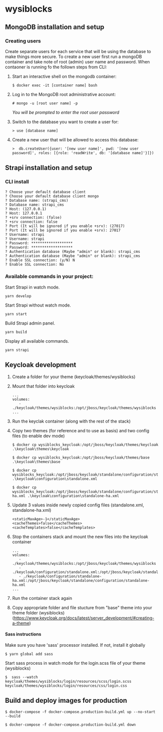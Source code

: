 # wysiblocks

## MongoDB installation and setup

### Creating users

Create separate users for each service that will be using the database to make things more secure. To create a new user first run a mongoDB container and take note of root (admin) user name and password. When contaoner is running fo the follown steps from CLI:

1. Start an interactive shell on the mongodb container:

   ```
   $ docker exec -it [container name] bash
   ```

2. Log in to the MongoDB root administrative account:

   ```
   # mongo -u [root user name] -p
   ```

   _You will be prompted to enter the root user password_

3. Switch to the database you want to create a user for:

   ```
   > use [database name]
   ```

4. Create a new user that will be allowed to access this database:

   ```
   >  db.createUser({user: '[new user name]', pwd: '[new user password]', roles: [{role: 'readWrite', db: '[database name]'}]})
   ```

## Strapi installation and setup

### CLI install

```
? Choose your default database client
? Choose your default database client mongo
? Database name: (strapi_cms)
? Database name: strapi_cms
? Host: (127.0.0.1)
? Host: 127.0.0.1
? +srv connection: (false)
? +srv connection: false
? Port (It will be ignored if you enable +srv): (27017)
? Port (It will be ignored if you enable +srv): 27017
? Username: strapi
? Username: strapi
? Password: *******************
? Password: *******************
? Authentication database (Maybe "admin" or blank): strapi_cms
? Authentication database (Maybe "admin" or blank): strapi_cms
? Enable SSL connection: (y/N) N
? Enable SSL connection: No
```

### Available commands in your project:

Start Strapi in watch mode.

```
yarn develop
```

Start Strapi without watch mode.

```
yarn start
```

Build Strapi admin panel.

```
yarn build
```

Display all available commands.

```
yarn strapi
```

## Keycloak development

1. Create a folder for your theme (keycloak/themes/wysiblocks)
2. Mount that folder into keycloak
   ```
   ...
   volumes:
      - ./keycloak/themes/wysiblocks:/opt/jboss/keycloak/themes/wysiblocks
   ...
   ```
3. Run the keyclak container (along with the rest of the stack)
4. Copy two themes (for reference and to use as basis) and two config files (to enable dev mode)

   ```
   $ docker cp wysiblocks_keycloak:/opt/jboss/keycloak/themes/keycloak .\keycloak\themes\keycloak

   $ docker cp wysiblocks_keycloak:/opt/jboss/keycloak/themes/base .\keycloak\themes\base

   $ docker cp wysiblocks_keycloak:/opt/jboss/keycloak/standalone/configuration/standalone.xml .\keycloak\configuration\standalone.xml

   $ docker cp wysiblocks_keycloak:/opt/jboss/keycloak/standalone/configuration/standalone-ha.xml .\keycloak\configuration\standalone-ha.xml
   ```

5. Update 3 values inside newly copied config files (standalone.xml, standalone-ha.xml)
   ```
   <staticMaxAge>-1</staticMaxAge>
   <cacheThemes>false</cacheThemes>
   <cacheTemplates>false</cacheTemplates>
   ```
6. Stop the containers stack and mount the new files into the keycloak container
   ```
   ...
   volumes:
      - ./keycloak/themes/wysiblocks:/opt/jboss/keycloak/themes/wysiblocks
      - ./keycloak/configuration/standalone.xml:/opt/jboss/keycloak/standalone/configuration/standalone.xml
      - ./keycloak/configuration/standalone-ha.xml:/opt/jboss/keycloak/standalone/configuration/standalone-ha.xml
   ...
   ```
7. Run the container stack again
8. Copy appropriate folder and file stucture from "base" theme into your theme folder (wysiblocks) (https://www.keycloak.org/docs/latest/server_development/#creating-a-theme)

#### Sass instructions

Make sure you have 'sass' processor installed. If not, install it globally

```
$ yarn global add sass

```

Start sass process in watch mode for the login.scss file of your theme (wysiblocks)

```
$  sass --watch keycloak/themes/wysiblocks/login/resources/scss/login.scss keycloak/themes/wysiblocks/login/resources/css/login.css
```

## Build and deploy images for production

```
$ docker-compose -f docker-compose.production-build.yml up --no-start --build

$ docker-compose -f docker-compose.production-build.yml down
```
